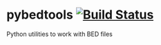 # pybedtools [![Build Status](https://travis-ci.com/AleksandrSl/pybedtools.svg?branch=master)](https://travis-ci.com/AleksandrSl/pybedtools)
Python utilities to work with BED files
